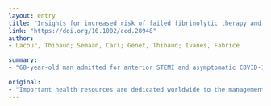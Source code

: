 ```yaml
---
layout: entry
title: "Insights for increased risk of failed fibrinolytic therapy and stent thrombosis associated with COVID-19 in ST-segment elevation myocardial infarction patients"
link: "https://doi.org/10.1002/ccd.28948"
author:
- Lacour, Thibaud; Semaan, Carl; Genet, Thibaud; Ivanes, Fabrice

summary:
- "68-year-old man admitted for anterior STEMI and asymptomatic COVID-19. Reperfusion was achieved with rescue coronary angioplasty. He experienced two episodes of acute stent thrombosis at 2- and 36-hr following admission. This raises concerns about a possible increase in platelet aggregability. The use of GPIIb/IIIa inhibitors may be considered in every STEMI patient."

original:
- "Important health resources are dedicated worldwide to the management of COVID-19. This new disease, due to its large diffusion, may significantly hamper the prognosis of other pathologies, such as ST-segment elevation myocardial infarction (STEMI) because of (a) a possible direct negative impact and (b) shortage of first response medical resources and increased delays to reperfusion. We report the case of a 68-year-old man admitted for anterior STEMI and asymptomatic COVID-19. Due to extended transportation delays to a cathlab, he received intravenous fibrinolytic therapy, which failed. Reperfusion was achieved with rescue coronary angioplasty, but the patient experienced two episodes of acute stent thrombosis at 2- and 36-hr following admission and despite optimal medical therapy. He finally died because of cardiogenic shock. This raises concerns about a possible increase in platelet aggregability associated with COVID-19 leading to an increased risk of stent thrombosis, particularly in the context of STEMI. This pleads for the promotion of primary coronary angioplasty as the first-choice revascularization technique in this population and the use of new generation P2Y12 inhibitors. In addition, the use of GPIIb/IIIa inhibitors may be considered in every STEMI patient with COVID-19 to prevent the risk of acute stent thrombosis."
---
```


